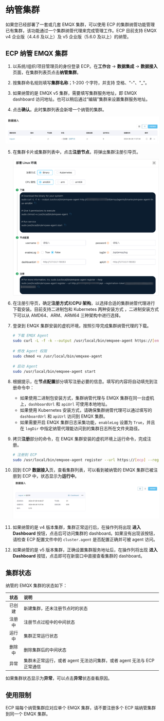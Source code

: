 # 纳管集群

如果您已经部署了一套或几套 EMQX 集群，可以使用 ECP 的集群纳管功能管理已有集群，该功能通过一个集群纳管代理来完成管理工作。ECP 目前支持 EMQX v4 企业版（4.4.6 及以上）及 v5 企业版（5.6.0 及以上）的纳管。

## ECP 纳管 EMQX 集群

1. 以系统/组织/项目管理员的身份登录 ECP。在**工作台** -> **数据集成** -> **数据接入**页面，在集群列表页点击**纳管集群**。

2. 按集群命名规则填写**集群名称**；1-200 个字符，并支持 空格、"-"、"_"。

3. 如果纳管的是 EMQX v5 集群，需要填写集群服务地址，即 EMQX dashboard 访问地址。也可以稍后通过“编辑”集群来设置集群服务地址。

4. 点击**确认**。此时集群列表会新增一个纳管的集群。

![cluster-running](./_assets/cluster-existing-init.png) 

5. 在集群卡片或集群列表中，点击**注册节点**，将弹出集群注册引导页。

   <img src="./_assets/cluster-existing-reg.png" align="middle"> 

6. 在注册引导页，确定**注册方式**和**CPU 架构**，以选择合适的集群纳管代理进行下载安装。目前支持二进制包和 Kubernetes 两种安装方式 ，二进制安装方式下可以从 AMD64、ARM、ARM64 三种架构中进行选择。

7. 登录到 EMQX 集群安装的虚机环境，按照引导完成集群纳管代理的下载。

   ```bash
   # 下载 EMQX Agent 
   sudo curl -L -f -k --output /usr/local/bin/emqxee-agent https://[emqxee-agent]
   
   # 修改 Agent 权限
   sudo chmod +x /usr/local/bin/emqxee-agent
   
   # 启动 Agent
   sudo /usr/local/bin/emqxee-agent start
   ```

8. 根据提示，在**节点配置**部分填写注册必要的信息。填写的内容将自动填充到注册命令中：

   - 如果使用二进制包安装方式，集群纳管代理与 EMQX 集群在同一台虚机上，`dashboardUrl` 和 `apiUrl` 可使用本地地址。
   - 如果使用 Kubernetes 安装方式，请确保集群纳管代理可以通过填写的 `dashboardUrl` 和 `apiUrl` 访问到 EMQX 集群。
   - 如果需要开启 EMQX 集群日志采集功能，`enableLog` 设置为 `True`，并且在 `logDir` 中指定纳管代理能访问到的集群日志所在文件夹路径。

9. 拷贝**注册**部分的命令，在 EMQX 集群安装的虚机环境上运行命令，完成注册。

   ```bash
   # 注册到 ECP
   sudo /usr/local/bin/emqxee-agent register --url https://[ecp] --registration-token [token] --emqx-dashboard-username [emqx-username] --emqx-dashboard-password [emqx-password] --emqx-dashboard-url [emqx-dashboard-url] --emqx-api-url [emqx-api-url]
   ```

10. 回到 ECP **数据接入**页，查看集群列表，可以看到被纳管的 EMQX 集群已被注册到 ECP 中，状态显示为**运行中**。
     ![纳管集群](./_assets/cluster-existing.png) 

11. 如果纳管的是 v4 版本集群，集群正常运行后，在操作列将出现 **进入Dashboard** 按钮，点击后可访问集群的 dashboard。如果没有出现该按钮，请检查 ECP 配置文件中的 `cluster.agent` 是否配置正确并可被 agent 访问。

12. 如果纳管的是 v5 版本集群，正确设置集群服务地址后，在操作列将出现 **进入Dashboard** 按钮，点击即可在新窗口中直接查看集群的 dashboard。

## 集群状态

纳管的 EMQX 集群的状态如下：

|  状态  | 说明                                                         |
| :----: | :----------------------------------------------------------- |
| 已创建 | 新建集群，还未注册节点时的状态                               |
| 注册中 | 注册节点过程中的中间状态                                     |
| 运行中 | 集群正常运行状态                                             |
| 删除中 | 删除集群后的中间状态                                         |
|  异常  | 集群未正常运行，或者 agent 无法访问集群，或者 agent 无法与 ECP 正常通信 |

如果集群状态显示为**异常**，可以点击**异常**状态查看原因。

## 使用限制

ECP 端每个纳管集群应对应单个 EMQX 集群，请不要注册多个 ECP 端纳管集群到同一个 EMQX 集群。